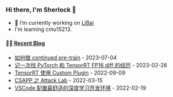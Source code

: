 ### Hi there, I'm Sherlock 👋

- 🔭 I’m currently working on [LiBai](https://github.com/Oneflow-Inc/libai)
- I'm learning cmu15213.

#### 🤹‍♀️ <a href="https://l1aoxingyu.github.io/blogpages/" target="_blank">Recent Blog</a>
<!-- blog starts -->
* [如何做 continued pre-train](https://l1aoxingyu.github.io/blogpages/deep%20learning/llm/pre-train/2023/07/04/continued-pretrain-intro.html) - 2023-07-04
* [记一次找 PyTorch 和 TensorRT FP16 diff 的经历](https://l1aoxingyu.github.io/blogpages/deep%20learning/deployment/tensorrt/inference/onnx/2023/02/28/find-trt-fp16-diff.html) - 2023-02-28
* [TensorRT 使用 Custom Plugin](https://l1aoxingyu.github.io/blogpages/deep%20learning/deployment/tensorrt/inference/onnx/2022/09/09/tensorrt-plugin.html) - 2022-09-09
* [CSAPP 之 Attack Lab](https://l1aoxingyu.github.io/blogpages/operation%20system/c/csapp/assembly/attack/disassembly/2022/03/15/csapp-attack.html) - 2022-03-15
* [VSCode 配置最舒适的深度学习开发环境](https://l1aoxingyu.github.io/blogpages/vscode/tool/development/deep%20learning/2022/02/19/vscode-develop_tool.html) - 2022-02-19
<!-- blog ends -->

<!--
**L1aoXingyu/L1aoXingyu** is a ✨ _special_ ✨ repository because its `README.md` (this file) appears on your GitHub profile.

Here are some ideas to get you started:

- 🔭 I’m currently working on ...
- 🌱 I’m currently learning ...
- 👯 I’m looking to collaborate on ...
- 🤔 I’m looking for help with ...
- 💬 Ask me about ...
- 📫 How to reach me: ...
- 😄 Pronouns: ...
- ⚡ Fun fact: ...
-->
